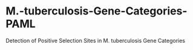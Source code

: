 # M.-tuberculosis-Gene-Categories-PAML
Detection of Positive Selection Sites in M. tuberculosis Gene Categories
